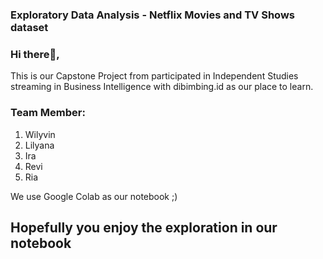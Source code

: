 ### Exploratory Data Analysis - Netflix Movies and TV Shows dataset

### Hi there👋,
This is our Capstone Project from participated in Independent Studies streaming in Business Intelligence with dibimbing.id as our place to learn.

### Team Member:
1. Wilyvin
2. Lilyana
3. Ira
4. Revi
5. Ria

We use Google Colab as our notebook ;)

## Hopefully you enjoy the exploration in our notebook
